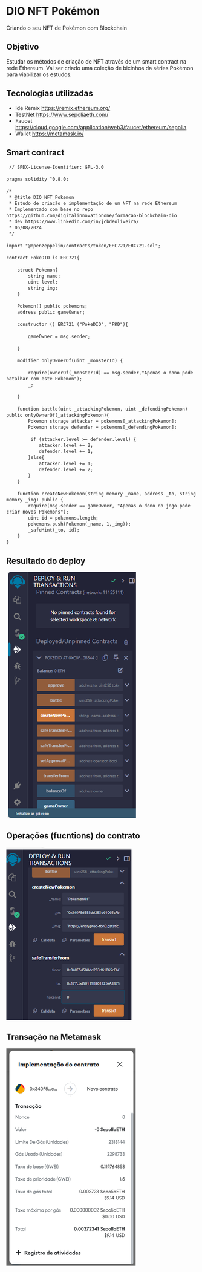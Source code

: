 # DIO NFT Pokémon
 Criando o seu NFT de Pokémon com Blockchain

 ## Objetivo
 Estudar os métodos de criação de NFT através de um smart contract na rede Ethereum.
 Vai ser criado uma coleção de bicinhos da séries Pokémon para viabilizar os estudos.

 ## Tecnologias utilizadas
 * Ide Remix https://remix.ethereum.org/
 * TestNet https://www.sepoliaeth.com/
 * Faucet https://cloud.google.com/application/web3/faucet/ethereum/sepolia
 * Wallet https://metamask.io/

## Smart contract
```solidity
 // SPDX-License-Identifier: GPL-3.0

pragma solidity ^0.8.0;

/* 
 * @title DIO_NFT_Pokemon
 * Estudo de criação e implementação de um NFT na rede Ethereum
 * Implementado com base no repo https://github.com/digitalinnovationone/formacao-blockchain-dio
 * dev https://www.linkedin.com/in/jcbdeoliveira/
 * 06/08/2024
 */

import "@openzeppelin/contracts/token/ERC721/ERC721.sol";

contract PokeDIO is ERC721{

    struct Pokemon{
        string name;
        uint level;
        string img;
    }

    Pokemon[] public pokemons;
    address public gameOwner;

    constructor () ERC721 ("PokeDIO", "PKD"){

        gameOwner = msg.sender;

    } 

    modifier onlyOwnerOf(uint _monsterId) {

        require(ownerOf(_monsterId) == msg.sender,"Apenas o dono pode batalhar com este Pokemon");
        _;

    }

    function battle(uint _attackingPokemon, uint _defendingPokemon) public onlyOwnerOf(_attackingPokemon){
        Pokemon storage attacker = pokemons[_attackingPokemon];
        Pokemon storage defender = pokemons[_defendingPokemon];

         if (attacker.level >= defender.level) {
            attacker.level += 2;
            defender.level += 1;
        }else{
            attacker.level += 1;
            defender.level += 2;
        }
    }

    function createNewPokemon(string memory _name, address _to, string memory _img) public {
        require(msg.sender == gameOwner, "Apenas o dono do jogo pode criar novos Pokemons");
        uint id = pokemons.length;
        pokemons.push(Pokemon(_name, 1,_img));
        _safeMint(_to, id);
    }
}
```
## Resultado do deploy
![localImage](./img/01.png)

## Operações (fucntions) do contrato
![localImage](./img/02.png)

## Transação na Metamask
![localImage](./img/03.png)
